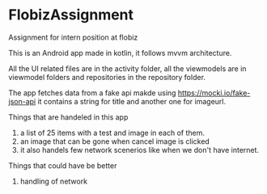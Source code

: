# FlobizAssignment
Assignment for intern position at flobiz

This is an Android app made in kotlin, it follows mvvm architecture.

All the UI related files are in the activity folder, all the viewmodels are in viewmodel folders and repositories in the repository folder.

The app fetches data from a fake api makde using https://mocki.io/fake-json-api it contains a string for title and another one for imageurl.

Things that are handeled in this app
1. a list of 25 items with a test and image in each of them.
2. an image that can be gone when cancel image is clicked
3. it also handels few network scenerios like when we don't have internet.

Things that could have be better
1. handling of network 

